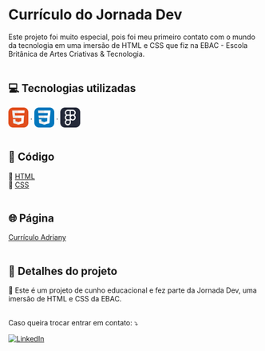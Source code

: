 
# Currículo do Jornada Dev
Este projeto foi muito especial, pois foi meu primeiro contato com o mundo da tecnologia em uma imersão de HTML e CSS que fiz na EBAC - Escola Britânica de Artes Criativas & Tecnologia. 
<br>
<br>

## 💻 Tecnologias utilizadas
<img align="center" src="https://raw.githubusercontent.com/tandpfun/skill-icons/de91fca307a83d75fc5b1f6ce24540454acead41/icons/HTML.svg" alt="Html5" height="40" width="40"> . <img align="center" src="https://raw.githubusercontent.com/tandpfun/skill-icons/de91fca307a83d75fc5b1f6ce24540454acead41/icons/CSS.svg" alt="Css3" height="40" width="40"> . <img align="center" src="https://raw.githubusercontent.com/tandpfun/skill-icons/de91fca307a83d75fc5b1f6ce24540454acead41/icons/Figma-Dark.svg" alt="Css3" height="40" width="40">
<br>
<br>

## 💾 Código
📂 [HTML](https://github.com/adrianycmc/devweekgit.github.io/blob/main/index.html)
<br>
📂 [CSS](https://github.com/adrianycmc/devweekgit.github.io/blob/main/style.css)
<br>
<br>

## 🌐 Página
[Currículo Adriany](https://adrianycmc.github.io/devweekgit.github.io/)
<br>
<br>

## 🔎 Detalhes do projeto

📌 Este é um projeto de cunho educacional e fez parte da Jornada Dev, uma imersão de HTML e CSS da EBAC.
<br>
<br>

<p align="left">
  Caso queira trocar entrar em contato: ⤵️
</p>

<p align="left">

  
[![LinkedIn](https://img.shields.io/badge/LinkedIn-0077B5?style=for-the-badge&logo=linkedin&logoColor=white)](https://www.linkedin.com/in/adrianycmc/)
</p>
